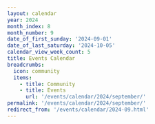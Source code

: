 ```yaml
---
layout: calendar
year: 2024
month_index: 8
month_number: 9
date_of_first_sunday: '2024-09-01'
date_of_last_saturday: '2024-10-05'
calendar_view_week_count: 5
title: Events Calendar
breadcrumbs:
  icon: community
  items:
    - title: Community
    - title: Events
      url: '/events/calendar/2024/september/'
permalink: '/events/calendar/2024/september/'
redirect_from: '/events/calendar/2024-09.html'
---
```

